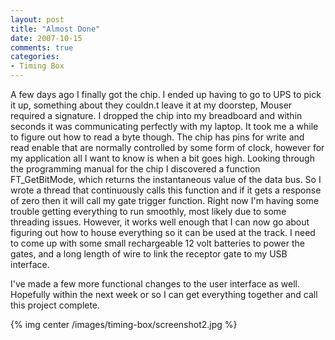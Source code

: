 ```yaml
---
layout: post
title: "Almost Done"
date: 2007-10-15
comments: true
categories:
- Timing Box
---
```


A few days ago I finally got the chip. I ended up having to go to UPS to pick it up, something about they couldn.t leave it at my doorstep, Mouser required a signature. I dropped the chip into my breadboard and within seconds it was communicating perfectly with my laptop. It took me a while to figure out how to read a byte though. The chip has pins for write and read enable that are normally controlled by some form of clock, however for my application all I want to know is when a bit goes high. Looking through the programming manual for the chip I discovered a function FT_GetBitMode, which returns the instantaneous value of the data bus. So I wrote a thread that continuously calls this function and if it gets a response of zero then it will call my gate trigger function. Right now I'm having some trouble getting everything to run smoothly, most likely due to some threading issues. However, it works well enough that I can now go about figuring out how to house everything so it can be used at the track. I need to come up with some small rechargeable 12 volt batteries to power the gates, and a long length of wire to link the receptor gate to my USB interface.

<!-- more -->

I've made a few more functional changes to the user interface as well. Hopefully within the next week or so I can get everything together and call this project complete.

{% img center /images/timing-box/screenshot2.jpg %}


